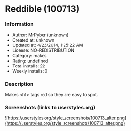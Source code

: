 # Reddible (100713)

### Information
- Author: MrPyber (unknown)
- Created at: unknown
- Updated at: 4/23/2014, 1:25:22 AM
- License: NO-REDISTRIBUTION
- Category: makes
- Rating: undefined
- Total installs: 22
- Weekly installs: 0


### Description
Makes &lt;h1&gt; tags red so they are easy to spot.


### Screenshots (links to userstyles.org)
![https://userstyles.org/style_screenshots/100713_after.png](https://userstyles.org/style_screenshots/100713_after.png)


